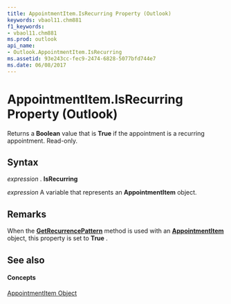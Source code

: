 ```yaml
---
title: AppointmentItem.IsRecurring Property (Outlook)
keywords: vbaol11.chm881
f1_keywords:
- vbaol11.chm881
ms.prod: outlook
api_name:
- Outlook.AppointmentItem.IsRecurring
ms.assetid: 93e243cc-fec9-2474-6828-5077bfd744e7
ms.date: 06/08/2017
---
```



# AppointmentItem.IsRecurring Property (Outlook)

Returns a **Boolean** value that is **True** if the appointment is a recurring appointment. Read-only.


## Syntax

 _expression_ . **IsRecurring**

 _expression_ A variable that represents an **AppointmentItem** object.


## Remarks

When the **[GetRecurrencePattern](appointmentitem-getrecurrencepattern-method-outlook.md)** method is used with an **[AppointmentItem](appointmentitem-object-outlook.md)** object, this property is set to **True** .


## See also


#### Concepts


[AppointmentItem Object](appointmentitem-object-outlook.md)

